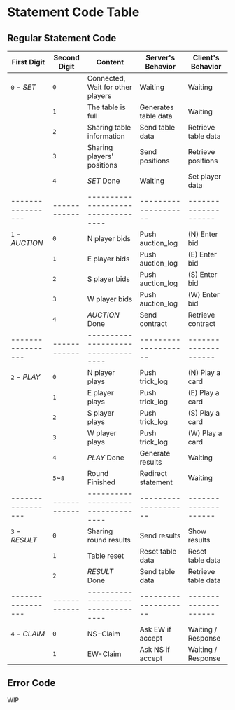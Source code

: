 # Statement Code Table

## Regular Statement Code

| First Digit       | Second Digit | Content                            | Server's Behavior    | Client's Behavior    |
| ----------------- | ------------ | ---------------------------------- | -------------------- | -------------------- |
| `0` - *SET*       | `0`          | Connected, Wait for other players  | Waiting              | Waiting              |
|                   | `1`          | The table is full                  | Generates table data | Waiting              |
|                   | `2`          | Sharing table information          | Send table data      | Retrieve table data  |
|                   | `3`          | Sharing players' positions         | Send positions       | Retrieve positions   |
|                   | `4`          | *SET* Done                         | Waiting              | Set player data      |
| ----------------- | ------------ | ---------------------------------- | -------------------- | -------------------- |
| `1` - *AUCTION*   | `0`          | N player bids                      | Push auction_log     | (N) Enter bid        |
|                   | `1`          | E player bids                      | Push auction_log     | (E) Enter bid        |
|                   | `2`          | S player bids                      | Push auction_log     | (S) Enter bid        |
|                   | `3`          | W player bids                      | Push auction_log     | (W) Enter bid        |
|                   | `4`          | *AUCTION* Done                     | Send contract        | Retrieve contract    |
| ----------------- | ------------ | ---------------------------------- | -------------------- | -------------------- |
| `2` - *PLAY*      | `0`          | N player plays                     | Push trick_log       | (N) Play a card      |
|                   | `1`          | E player plays                     | Push trick_log       | (E) Play a card      |
|                   | `2`          | S player plays                     | Push trick_log       | (S) Play a card      |
|                   | `3`          | W player plays                     | Push trick_log       | (W) Play a card      |
|                   | `4`          | *PLAY* Done                        | Generate results     | Waiting              |
|                   | `5`~`8`      | Round Finished                     | Redirect statement   | Waiting              |
| ----------------- | ------------ | ---------------------------------- | -------------------- | -------------------- |
| `3` - *RESULT*    | `0`          | Sharing round results              | Send results         | Show results         |
|                   | `1`          | Table reset                        | Reset table data     | Reset table data     |
|                   | `2`          | *RESULT* Done                      | Send table data      | Retrieve table data  |
| ----------------- | ------------ | ---------------------------------- | -------------------- | -------------------- |
| `4` - *CLAIM*     | `0`          | NS-Claim                           | Ask EW if accept     | Waiting / Response   |
|                   | `1`          | EW-Claim                           | Ask NS if accept     | Waiting / Response   |

## Error Code
WIP
